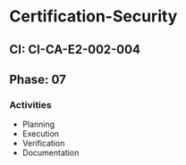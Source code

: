 # Certification-Security

## CI: CI-CA-E2-002-004
## Phase: 07

### Activities
- Planning
- Execution
- Verification
- Documentation
